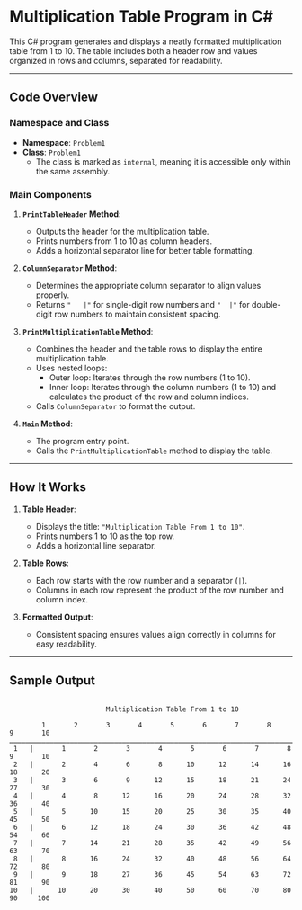 
# Multiplication Table Program in C#

This C# program generates and displays a neatly formatted multiplication table from 1 to 10. The table includes both a header row and values organized in rows and columns, separated for readability.

---

## Code Overview

### Namespace and Class
- **Namespace**: `Problem1`
- **Class**: `Problem1`
  - The class is marked as `internal`, meaning it is accessible only within the same assembly.

### Main Components
1. **`PrintTableHeader` Method**:
   - Outputs the header for the multiplication table.
   - Prints numbers from 1 to 10 as column headers.
   - Adds a horizontal separator line for better table formatting.

2. **`ColumnSeparator` Method**:
   - Determines the appropriate column separator to align values properly.
   - Returns `"   |"` for single-digit row numbers and `"  |"` for double-digit row numbers to maintain consistent spacing.

3. **`PrintMultiplicationTable` Method**:
   - Combines the header and the table rows to display the entire multiplication table.
   - Uses nested loops:
     - Outer loop: Iterates through the row numbers (1 to 10).
     - Inner loop: Iterates through the column numbers (1 to 10) and calculates the product of the row and column indices.
   - Calls `ColumnSeparator` to format the output.

4. **`Main` Method**:
   - The program entry point.
   - Calls the `PrintMultiplicationTable` method to display the table.

---

## How It Works

1. **Table Header**:
   - Displays the title: `"Multiplication Table From 1 to 10"`.
   - Prints numbers 1 to 10 as the top row.
   - Adds a horizontal line separator.

2. **Table Rows**:
   - Each row starts with the row number and a separator (`|`).
   - Columns in each row represent the product of the row number and column index.

3. **Formatted Output**:
   - Consistent spacing ensures values align correctly in columns for easy readability.

---

## Sample Output

```plaintext

                        Multiplication Table From 1 to 10

        1       2       3       4       5       6       7       8       9       10
ــــــــــــــــــــــــــــــــــــــــــــــــــــــــــــــــــــــــــــــــــــ
 1   |       1       2       3       4       5       6       7       8       9       10
 2   |       2       4       6       8      10      12      14      16      18      20
 3   |       3       6       9      12      15      18      21      24      27      30
 4   |       4       8      12      16      20      24      28      32      36      40
 5   |       5      10      15      20      25      30      35      40      45      50
 6   |       6      12      18      24      30      36      42      48      54      60
 7   |       7      14      21      28      35      42      49      56      63      70
 8   |       8      16      24      32      40      48      56      64      72      80
 9   |       9      18      27      36      45      54      63      72      81      90
10   |      10      20      30      40      50      60      70      80      90     100
